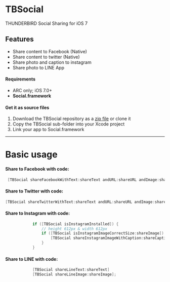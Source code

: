 TBSocial
========

THUNDERBIRD Social Sharing for iOS 7

## Features
- Share content to Facebook (Native)
- Share content to twitter (Native)
- Share photo and caption to instagram
- Share photo to LINE App

#### Requirements

* ARC only; iOS 7.0+
* **Social.framework**

#### Get it as source files

1. Download the TBSocial repository as a [zip file](https://github.com/Thunderbird7/TBSocial.git) or clone it
2. Copy the TBSocial sub-folder into your Xcode project
3. Link your app to Social.framework

------------------------------------
Basic usage
====================================

#### Share to Facebook with code:
```objective-c
 [TBSocial shareFacebookWithText:shareText andURL:shareURL andImage:shareImage inView:self]; 
```

#### Share to Twitter with code:
```objective-c
[TBSocial shareTwitterWithText:shareText andURL:shareURL andImage:shareImage inView:self];
```

#### Share to Instagram with code:
```objective-c
            if ([TBSocial isInstagramInstalled]) {
                // height 612px & width 612px
                if ([TBSocial isInstagramImageCorrectSize:shareImage]) {
                    [TBSocial shareInstagramImageWithCaption:shareCaption andImage:shareImage inView:self.view];
                }
            }
```

#### Share to LINE with code:
```objective-c
            [TBSocial shareLineText:shareText]
            [TBSocial shareLineImage:shareImage];
```
